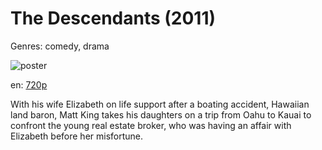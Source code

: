 # The Descendants (2011)

Genres: comedy, drama

![poster](http://image.tmdb.org/t/p/w500/5lpBvuPNaPiOpitehczWmJgf6wb.jpg)

en:
  [720p](magnet:?xt=urn:btih:D91173305988A03063296D16FED920497746FB26&tr=udp://glotorrents.pw:6969/announce&tr=udp://tracker.opentrackr.org:1337/announce&tr=udp://torrent.gresille.org:80/announce&tr=udp://tracker.openbittorrent.com:80&tr=udp://tracker.coppersurfer.tk:6969&tr=udp://tracker.leechers-paradise.org:6969&tr=udp://p4p.arenabg.ch:1337&tr=udp://tracker.internetwarriors.net:1337)
  


With his wife Elizabeth on life support after a boating accident, Hawaiian land baron, Matt King takes his daughters on a trip from Oahu to Kauai to confront the young real estate broker, who was having an affair with Elizabeth before her misfortune.